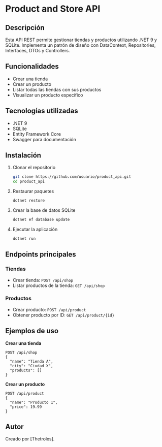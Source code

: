 # Product and Store API

## Descripción
Esta API REST permite gestionar tiendas y productos utilizando .NET 9 y SQLite. Implementa un patrón de diseño con DataContext, Repositories, Interfaces, DTOs y Controllers.

## Funcionalidades
- Crear una tienda
- Crear un producto
- Listar todas las tiendas con sus productos
- Visualizar un producto específico

## Tecnologías utilizadas
- .NET 9
- SQLite
- Entity Framework Core
- Swagger para documentación

## Instalación
1. Clonar el repositorio
   ```bash
   git clone https://github.com/usuario/product_api.git
   cd product_api
   ```
2. Restaurar paquetes
   ```bash
   dotnet restore
   ```
3. Crear la base de datos SQLite
   ```bash
   dotnet ef database update
   ```
4. Ejecutar la aplicación
   ```bash
   dotnet run
   ```

## Endpoints principales
### Tiendas
- Crear tienda: `POST /api/shop`
- Listar productos de la tienda: `GET /api/shop`

### Productos
- Crear producto: `POST /api/product`
- Obtener producto por ID: `GET /api/product/{id}`

## Ejemplos de uso
**Crear una tienda**
```
POST /api/shop
{
  "name": "Tienda A",
  "city": "Ciudad X",
  "products": []
}
```

**Crear un producto**
```
POST /api/product
{
  "name": "Producto 1",
  "price": 19.99
}
```

## Autor
Creado por [Thetrolxs].
